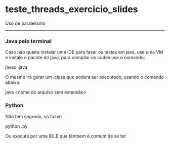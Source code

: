 # teste_threads_exercicio_slides
Uso de paralelismo

------------------------------------------------------------------

### Java pelo terminal

 Caso não queira instalar uma IDE para fazer os testes em java, use uma VM e instale o pacote do java, para compilar os codes use o comando:
 
 javac <nome do arquivo>.java
 
 O mesmo irá gerar um .class que poderá ser executado, usando o comando abaixo:
 
 java <nome do arquivo sem extensão>
 
 ### Python
 
 Não tem segredo, só fazer:
 
 python <nome do arquivo>.py
 
 Ou execute por uma IDLE que támbem é comum de se ter
